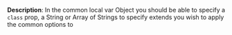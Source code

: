 __Description__: In the common local var Object you should be able to specify a `class` prop, a String or Array of Strings to specify extends you wish to apply the common options to